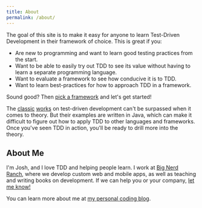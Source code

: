 ```yaml
---
title: About
permalink: /about/
---
```


The goal of this site is to make it easy for anyone to learn Test-Driven Development in their framework of choice. This is great if you:

- Are new to programming and want to learn good testing practices from the start.
- Want to be able to easily try out TDD to see its value without having to learn a separate programming language.
- Want to evaluate a framework to see how conducive it is to TDD.
- Want to learn best-practices for how to approach TDD in a framework.

Sound good? Then [pick a framework](/) and let's get started!

The [classic](http://www.amazon.com/Test-Driven-Development-Kent-Beck/dp/0321146530) [works](http://www.informit.com/store/growing-object-oriented-software-guided-by-tests-9780321503626) on test-driven development can't be surpassed when it comes to theory. But their examples are written in Java, which can make it difficult to figure out how to apply TDD to other languages and frameworks. Once you've seen TDD in action, you'll be ready to drill more into the theory.

## About Me

I'm Josh, and I love TDD and helping people learn. I work at [Big Nerd Ranch](https://bignerdranch.com), where we develop custom web and mobile apps, as well as teaching and writing books on development. If we can help you or your company, [let me know!](mailto:tdd@need-bee.com)

You can learn more about me at [my personal coding blog](http://codingitwrong.com).
